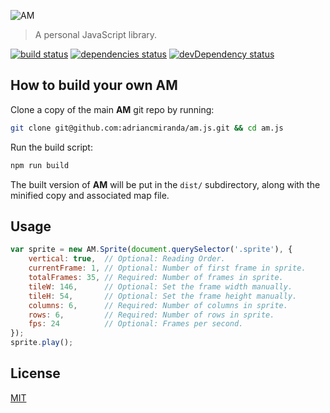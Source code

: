 ![AM](http://i.imgur.com/CEEbHaw.gif)

> A personal JavaScript library. 

[![build status][travis_build_status_image]][travis_build_status_url] [![dependencies status][david_dependencies_status_image]][david_dependencies_status_url] [![devDependency status][david_devdependencies_status_image]][david_devdependencies_status_url]

<!-- travis -->
[travis_build_status_image]: https://travis-ci.org/adriancmiranda/am.js.png?branch=master
[travis_build_status_url]: https://travis-ci.org/adriancmiranda/am.js "build status"

<!-- david dependencies -->
[david_dependencies_status_image]: https://david-dm.org/adriancmiranda/am.js.png?theme=shields.io
[david_dependencies_status_url]: https://david-dm.org/adriancmiranda/am.js "dependencies status"

<!-- david devDependencies -->
[david_devdependencies_status_image]: https://david-dm.org/adriancmiranda/am.js/dev-status.png?theme=shields.io
[david_devdependencies_status_url]: https://david-dm.org/adriancmiranda/am.js#info=devDependencies "devDependencies status"

## How to build your own __AM__

Clone a copy of the main __AM__ git repo by running:

```bash
git clone git@github.com:adriancmiranda/am.js.git && cd am.js
```

Run the build script:

```bash
npm run build
```

The built version of __AM__ will be put in the `dist/` subdirectory, along with the minified copy and associated map file.

## Usage

```javascript
var sprite = new AM.Sprite(document.querySelector('.sprite'), {
    vertical: true,  // Optional: Reading Order.
    currentFrame: 1, // Optional: Number of first frame in sprite.
    totalFrames: 35, // Required: Number of frames in sprite.
    tileW: 146,      // Optional: Set the frame width manually.
    tileH: 54,       // Optional: Set the frame height manually.
    columns: 6,      // Required: Number of columns in sprite.
    rows: 6,         // Required: Number of rows in sprite.
    fps: 24          // Optional: Frames per second.
});
sprite.play();
```

## License
[MIT](https://github.com/adriancmiranda/generator-gulp-requirejs/blob/master/LICENSE "MIT LICENSE")
